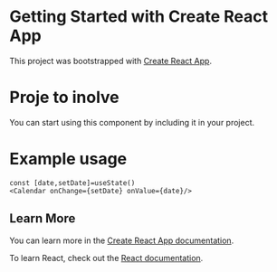 # Getting Started with Create React App

This project was bootstrapped with [Create React App](https://github.com/facebook/create-react-app).

# Proje to inolve
You can start using this component by including it in your project.

# Example usage
```
const [date,setDate]=useState() 
<Calendar onChange={setDate} onValue={date}/>
```

## Learn More

You can learn more in the [Create React App documentation](https://facebook.github.io/create-react-app/docs/getting-started).

To learn React, check out the [React documentation](https://reactjs.org/).
